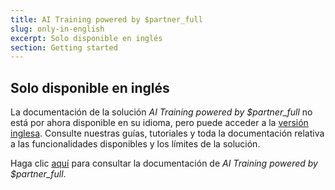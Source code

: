 ```yaml
---
title: AI Training powered by $partner_full
slug: only-in-english
excerpt: Solo disponible en inglés
section: Getting started
---
```


## Solo disponible en inglés

La documentación de la solución *AI Training powered by $partner_full* no está por ahora disponible en su idioma, pero puede acceder a la [versión inglesa](https://docs.ovh.com/gb/en/ai-training/). Consulte nuestras guías, tutoriales y toda la documentación relativa a las funcionalidades disponibles y los límites de la solución.

Haga clic [aquí](https://docs.ovh.com/gb/en/ai-training/) para consultar la documentación de *AI Training powered by $partner_full*.

